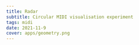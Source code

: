 ```yaml
---
title: Radar
subtitle: Circular MIDI visualisation experiment
tags: midi
date: 2021-11-9
cover: apps/geometry.png
---
```


<midi-radar />

